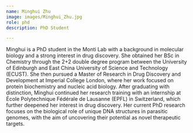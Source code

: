 ```yaml
---
name: Minghui Zhu
image: images/Minghui_Zhu.jpg 
role: phd
description: PhD Student

---
```


Minghui is a PhD student in the Monti Lab with a background in molecular biology and a strong interest in drug discovery. She obtained her BSc in Chemistry through the 2+2 double degree program between the University of Edinburgh and East China University of Science and Technology (ECUST). She then pursued a Master of Research in Drug Discovery and Development at Imperial College London, where her work focused on protein biochemistry and nucleic acid biology. After graduating with distinction, Minghui continued her research training with an internship at École Polytechnique Fédérale de Lausanne (EPFL) in Switzerland, which further deepened her interest in drug discovery.
Her current PhD research focuses on the biological role of unique DNA structures in parasitic genomes, with the aim of uncovering their potential as novel therapeutic targets.
